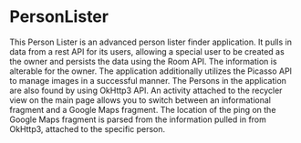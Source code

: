 # PersonLister

This Person Lister is an advanced person lister finder application. It pulls in data from a rest API for its users, allowing a special user to be created as the owner and persists the data using the Room API. The information is alterable for the owner. The application additionally utilizes the Picasso API to manage images in a successful manner. The Persons in the application are also found by using OkHttp3 API. An activity attached to the recycler view on the main page allows you to switch between an informational fragment and a Google Maps fragment. The location of the ping on the Google Maps fragment is parsed from the information pulled in from OkHttp3, attached to the specific person. 
